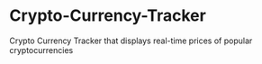 # Crypto-Currency-Tracker
Crypto Currency Tracker that displays real-time prices of popular cryptocurrencies
